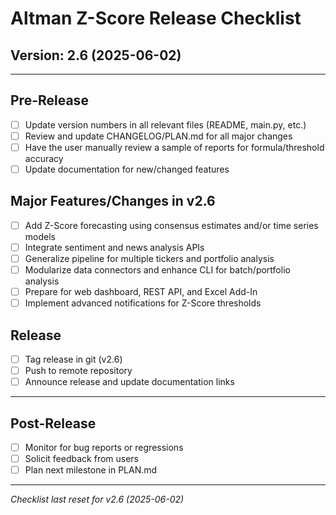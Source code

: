 # Altman Z-Score Release Checklist

## Version: 2.6 (2025-06-02)

---

## Pre-Release
- [ ] Update version numbers in all relevant files (README, main.py, etc.)
- [ ] Review and update CHANGELOG/PLAN.md for all major changes
- [ ] Have the user manually review a sample of reports for formula/threshold accuracy
- [ ] Update documentation for new/changed features

## Major Features/Changes in v2.6
- [ ] Add Z-Score forecasting using consensus estimates and/or time series models
- [ ] Integrate sentiment and news analysis APIs
- [ ] Generalize pipeline for multiple tickers and portfolio analysis
- [ ] Modularize data connectors and enhance CLI for batch/portfolio analysis
- [ ] Prepare for web dashboard, REST API, and Excel Add-In
- [ ] Implement advanced notifications for Z-Score thresholds

## Release
- [ ] Tag release in git (v2.6)
- [ ] Push to remote repository
- [ ] Announce release and update documentation links

---

## Post-Release
- [ ] Monitor for bug reports or regressions
- [ ] Solicit feedback from users
- [ ] Plan next milestone in PLAN.md

---

*Checklist last reset for v2.6 (2025-06-02)*

